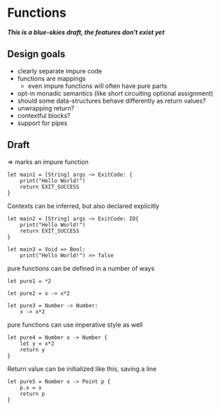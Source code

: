 # Functions
***This is a blue-skies draft, the features don't exist yet***

## Design goals
- clearly separate impure code
- functions are mappings
    - even impure functions will often have pure parts
- opt-in monadic semantics (like short circuiting optional assignment)
- should some data-structures behave differently as return values?
- unwrapping return?
- contextful blocks?
- support for pipes

## Draft 

=> marks an impure function
```
let main1 = [String] args ~> ExitCode: {
    print("Hello World!")
    return EXIT_SUCCESS
}
```

Contexts can be inferred, but also declared explicitly
```
let main2 = [String] args ~> ExitCode: IO{
    print("Hello World!")
    return EXIT_SUCCESS
}
```

```
let main3 = Void => Bool:
    print("Hello World!") >> false
```

pure functions can be defined in a number of ways
```
let pure1 = *2

let pure2 = x -> x*2                 

let pure3 = Number -> Number:
    x -> x*2
```

pure functions can use imperative style as well
```
let pure4 = Number x -> Number {
    let y = x*2
    return y
}
```

Return value can be initialized like this, saving a line
```
let pure5 = Number x -> Point p {
    p.x = x
    return p
}
```

